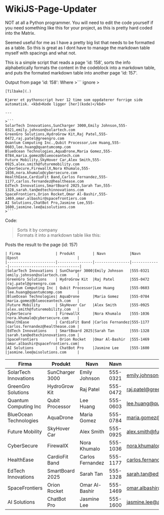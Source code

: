 # WikiJS-Page-Updater

NOT at all a Python programmer.
You will need to edit the code yourself if you need something like this for your project, as this is pretty hard coded into the Matrix.

Seemed useful for me as I have a pretty big list that needs to be formatted as a table. So this is great as I dont have to manage the markdown table myself with spacings and what not.

This is a simple script that reads a page 'id: 158', sorts the info alphabetically formats the content in the codeblock into a markdown table, and puts the formated markdown table into another page 'id: 157'.

Output from page 'id: 158':
Where >``` ignore >
```
[Tilbake](.)

Kjører et pythonscript hver 12 time som oppdaterer forrige side automatisk. <kbd>Kode ligger [her](kode)</kbd>

---

>```
SolarTech Innovations,SunCharger 3000,Emily Johnson,555-0321,emily.johnson@solartech.com
GreenGro Solutions,HydroGrow Kit,Raj Patel,555-0472,raj.patel@greengro.com
Quantum Computing Inc.,Qubit Processor,Lee Huang,555-0603,lee.huang@quantumcomp.com
BlueOcean Technologies,AquaDrone,Maria Gomez,555-0784,maria.gomez@blueoceantech.com
Future Mobility,SkyHover Car,Alex Smith,555-0925,alex.smith@futuremobility.com
CyberSecure,FirewallX,Nora Khumalo,555-1036,nora.khumalo@cybersecure.com
HealthEase,CardioFit Band,Carlos Fernandez,555-1177,carlos.fernandez@healthease.com
EdTech Innovations,SmartBoard 2025,Sarah Tan,555-1328,sarah.tan@edtechinnovations.com
SpaceFrontiers,Orion Rocket,Omar Al-Bashir,555-1469,omar.albashir@spacefrontiers.com
AI Solutions,ChatBot Pro,Jasmine Lee,555-1600,jasmine.lee@aisolutions.com
>```
```
Code:
 > Sorts it by company    
 > Formats it into a markdown table like this:

Posts the result to the page (id: 157)

```
| Firma                | Produkt        | Navn           |Navn         |Epost                           |
|----------------------|----------------|----------------|-------------|--------------------------------|
|SolarTech Innovations | SunCharger 3000|Emily Johnson   |555-0321     |emily.johnson@solartech.com     |
|GreenGro Solutions    | HydroGrow Kit  |Raj Patel       |555-0472     |raj.patel@greengro.com          |
|Quantum Computing Inc | Qubit Processor|Lee Huang       |555-0603     |lee.huang@quantumcomp.com       |
|BlueOcean Technologies| AquaDrone      |Maria Gomez     |555-0784     |maria.gomez@blueoceantech.com   |
|Future Mobility       | SkyHover Car   |Alex Smith      |555-0925     |alex.smith@futuremobility.com   |
|CyberSecure           | FirewallX      |Nora Khumalo    |555-1036     |nora.khumalo@cybersecure.com    |
|HealthEase            | CardioFit Band |Carlos Fernandez|555-1177     |carlos.fernandez@healthease.com |
|EdTech Innovations    | SmartBoard 2025|Sarah Tan       |555-1328     |sarah.tan@edtechinnovations.com |
|SpaceFrontiers        | Orion Rocket   |Omar Al-Bashir  |555-1469     |omar.albashir@spacefrontiers.com|
|AI Solutions          | ChatBot Pro    |Jasmine Lee     |555-1600     |jasmine.lee@aisolutions.com     |
```
| Firma                | Produkt        | Navn           |Navn         |Epost                           |
|----------------------|----------------|----------------|-------------|--------------------------------|
|SolarTech Innovations | SunCharger 3000|Emily Johnson   |555-0321     |emily.johnson@solartech.com     |
|GreenGro Solutions    | HydroGrow Kit  |Raj Patel       |555-0472     |raj.patel@greengro.com          |
|Quantum Computing Inc | Qubit Processor|Lee Huang       |555-0603     |lee.huang@quantumcomp.com       |
|BlueOcean Technologies| AquaDrone      |Maria Gomez     |555-0784     |maria.gomez@blueoceantech.com   |
|Future Mobility       | SkyHover Car   |Alex Smith      |555-0925     |alex.smith@futuremobility.com   |
|CyberSecure           | FirewallX      |Nora Khumalo    |555-1036     |nora.khumalo@cybersecure.com    |
|HealthEase            | CardioFit Band |Carlos Fernandez|555-1177     |carlos.fernandez@healthease.com |
|EdTech Innovations    | SmartBoard 2025|Sarah Tan       |555-1328     |sarah.tan@edtechinnovations.com |
|SpaceFrontiers        | Orion Rocket   |Omar Al-Bashir  |555-1469     |omar.albashir@spacefrontiers.com|
|AI Solutions          | ChatBot Pro    |Jasmine Lee     |555-1600     |jasmine.lee@aisolutions.com     |





